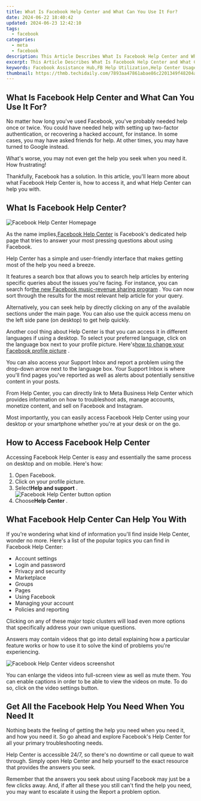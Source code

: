 ```yaml
---
title: What Is Facebook Help Center and What Can You Use It For?
date: 2024-06-22 18:40:42
updated: 2024-06-23 12:42:10
tags:
  - facebook
categories:
  - meta
  - facebook
description: This Article Describes What Is Facebook Help Center and What Can You Use It For?
excerpt: This Article Describes What Is Facebook Help Center and What Can You Use It For?
keywords: Facebook Assistance Hub,FB Help Utilization,Help Center Usage Guide,Accessing FB Support,Social Media Help Center,Navigation FB Help,FB User Support Info
thumbnail: https://thmb.techidaily.com/7893aa47861abae86c2201349f48204a58f66be5a4db0cfc4bb799b623cb07e4.jpg
---
```


## What Is Facebook Help Center and What Can You Use It For?

 No matter how long you've used Facebook, you've probably needed help once or twice. You could have needed help with setting up two-factor authentication, or recovering a hacked account, for instance. In some cases, you may have asked friends for help. At other times, you may have turned to Google instead.

 What's worse, you may not even get the help you seek when you need it. How frustrating!

 Thankfully, Facebook has a solution. In this article, you'll learn more about what Facebook Help Center is, how to access it, and what Help Center can help you with.

## What Is Facebook Help Center?

![Facebook Help Center Homepage](https://static1.makeuseofimages.com/wordpress/wp-content/uploads/2022/08/Facebook-Help-Center-Home.jpg)

 As the name implies,[Facebook Help Center](https://www.facebook.com/help) is Facebook's dedicated help page that tries to answer your most pressing questions about using Facebook.

 Help Center has a simple and user-friendly interface that makes getting most of the help you need a breeze.

 It features a search box that allows you to search help articles by entering specific queries about the issues you're facing. For instance, you can search for[the new Facebook music-revenue sharing program](https://www.makeuseof.com/what-is-facebook-music-revenue-sharing-program/) . You can now sort through the results for the most relevant help article for your query.

 Alternatively, you can seek help by directly clicking on any of the available sections under the main page. You can also use the quick access menu on the left side pane (on desktop) to get help quickly.

 Another cool thing about Help Center is that you can access it in different languages if using a desktop. To select your preferred language, click on the language box next to your profile picture. Here's[how to change your Facebook profile picture](https://www.makeuseof.com/how-to-change-facebook-profile-picture/) .

 You can also access your Support Inbox and report a problem using the drop-down arrow next to the language box. Your Support Inbox is where you'll find pages you've reported as well as alerts about potentially sensitive content in your posts.

 From Help Center, you can directly link to Meta Business Help Center which provides information on how to troubleshoot ads, manage accounts, monetize content, and sell on Facebook and Instagram.

 Most importantly, you can easily access Facebook Help Center using your desktop or your smartphone whether you're at your desk or on the go.

## How to Access Facebook Help Center

 Accessing Facebook Help Center is easy and essentially the same process on desktop and on mobile. Here's how:

1. Open Facebook.
2. Click on your profile picture.
3. Select**Help and support** .  
![Facebook Help Center button option](https://static1.makeuseofimages.com/wordpress/wp-content/uploads/2022/08/Facebook-Help-Center-button.jpg)
4. Choose**Help Center** .

## What Facebook Help Center Can Help You With

 If you're wondering what kind of information you'll find inside Help Center, wonder no more. Here's a list of the popular topics you can find in Facebook Help Center:

* Account settings
* Login and password
* Privacy and security
* Marketplace
* Groups
* Pages
* Using Facebook
* Managing your account
* Policies and reporting

 Clicking on any of these major topic clusters will load even more options that specifically address your own unique questions.

 Answers may contain videos that go into detail explaining how a particular feature works or how to use it to solve the kind of problems you're experiencing.

![Facebook Help Center videos screenshot](https://static1.makeuseofimages.com/wordpress/wp-content/uploads/2022/08/Facebook-Help-Center-videos.jpg)

 You can enlarge the videos into full-screen view as well as mute them. You can enable captions in order to be able to view the videos on mute. To do so, click on the video settings button.

## Get All the Facebook Help You Need When You Need It

 Nothing beats the feeling of getting the help you need when you need it, and how you need it. So go ahead and explore Facebook's Help Center for all your primary troubleshooting needs.

 Help Center is accessible 24/7, so there's no downtime or call queue to wait through. Simply open Help Center and help yourself to the exact resource that provides the answers you seek.

 Remember that the answers you seek about using Facebook may just be a few clicks away. And, if after all these you still can't find the help you need, you may want to escalate it using the Report a problem option.


<ins class="adsbygoogle"
     style="display:block"
     data-ad-format="autorelaxed"
     data-ad-client="ca-pub-7571918770474297"
     data-ad-slot="1223367746"></ins>



<ins class="adsbygoogle"
     style="display:block"
     data-ad-client="ca-pub-7571918770474297"
     data-ad-slot="8358498916"
     data-ad-format="auto"
     data-full-width-responsive="true"></ins>
